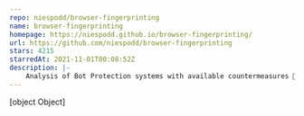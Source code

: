 ```yaml
---
repo: niespodd/browser-fingerprinting
name: browser-fingerprinting
homepage: https://niespodd.github.io/browser-fingerprinting/
url: https://github.com/niespodd/browser-fingerprinting
stars: 4215
starredAt: 2021-11-01T00:08:52Z
description: |-
    Analysis of Bot Protection systems with available countermeasures 🚿. How to defeat anti-bot system 👻 and get around browser fingerprinting scripts 🕵️‍♂️ when scraping the web?
---
```


[object Object]
